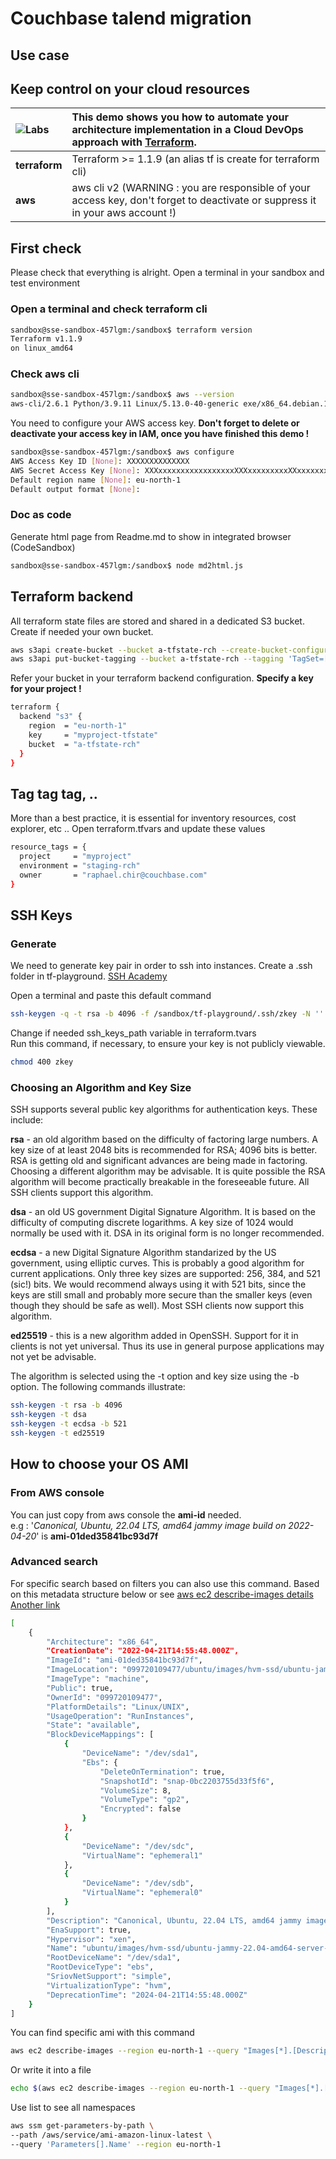# Couchbase talend migration

## Use case

## Keep control on your cloud resources

| ![Labs](https://learn.hashicorp.com/_next/static/images/color-c0fe8380afabc1c58f5601c1662a2e2d.svg) | This demo shows you how to automate your architecture implementation in a **Cloud DevOps** approach with [Terraform](https://www.terraform.io/). |
| :-------------------------------------------------------------------------------------------------- | :----------------------------------------------------------------------------------------------------------------------------------------------- |
| **terraform**                                                                                       | Terraform >= 1.1.9 (an alias tf is create for terraform cli)                                                                                     |
| **aws**                                                                                             | aws cli v2 (WARNING : you are responsible of your access key, don't forget to deactivate or suppress it in your aws account !)                   |

## First check

Please check that everything is alright. Open a terminal in your sandbox and test environment

### Open a terminal and check terraform cli

```bash
sandbox@sse-sandbox-457lgm:/sandbox$ terraform version
Terraform v1.1.9
on linux_amd64
```

### Check aws cli

```bash
sandbox@sse-sandbox-457lgm:/sandbox$ aws --version
aws-cli/2.6.1 Python/3.9.11 Linux/5.13.0-40-generic exe/x86_64.debian.10 prompt/off
```

You need to configure your AWS access key. **Don't forget to delete or deactivate your access key in IAM, once you have finished this demo !**

```bash
sandbox@sse-sandbox-457lgm:/sandbox$ aws configure
AWS Access Key ID [None]: XXXXXXXXXXXXXX
AWS Secret Access Key [None]: XXXxxxxxxxxxxxxxxxxxXXXxxxxxxxxxXXxxxxxxx
Default region name [None]: eu-north-1
Default output format [None]:
```

### Doc as code

Generate html page from Readme.md to show in integrated browser (CodeSandbox)

```bash
sandbox@sse-sandbox-457lgm:/sandbox$ node md2html.js
```

## Terraform backend

All terraform state files are stored and shared in a dedicated S3 bucket. Create if needed your own bucket.

```bash
aws s3api create-bucket --bucket a-tfstate-rch --create-bucket-configuration LocationConstraint=eu-north-1 --region eu-north-1
aws s3api put-bucket-tagging --bucket a-tfstate-rch --tagging 'TagSet=[{Key=Owner,Value=raphael.chir@couchbase.com},{Key=Name,Value=terraform state set}]'
```

Refer your bucket in your terraform backend configuration.
**Specify a key for your project !**

```bash
terraform {
  backend "s3" {
    region  = "eu-north-1"
    key     = "myproject-tfstate"
    bucket  = "a-tfstate-rch"
  }
}
```

## Tag tag tag, ..

More than a best practice, it is essential for inventory resources, cost explorer, etc .. Open terraform.tfvars and update these values

```bash
resource_tags = {
  project     = "myproject"
  environment = "staging-rch"
  owner       = "raphael.chir@couchbase.com"
}
```

## SSH Keys

### Generate

We need to generate key pair in order to ssh into instances. Create a .ssh folder in tf-playground.
[SSH Academy](https://www.ssh.com/academy/ssh/keygen#creating-an-ssh-key-pair-for-user-authentication)

Open a terminal and paste this default command

```bash
ssh-keygen -q -t rsa -b 4096 -f /sandbox/tf-playground/.ssh/zkey -N ''
```

Change if needed ssh_keys_path variable in terraform.tvars  
Run this command, if necessary, to ensure your key is not publicly viewable.

```bash
chmod 400 zkey
```

### Choosing an Algorithm and Key Size

SSH supports several public key algorithms for authentication keys. These include:

**rsa** - an old algorithm based on the difficulty of factoring large numbers. A key size of at least 2048 bits is recommended for RSA; 4096 bits is better. RSA is getting old and significant advances are being made in factoring. Choosing a different algorithm may be advisable. It is quite possible the RSA algorithm will become practically breakable in the foreseeable future. All SSH clients support this algorithm.

**dsa** - an old US government Digital Signature Algorithm. It is based on the difficulty of computing discrete logarithms. A key size of 1024 would normally be used with it. DSA in its original form is no longer recommended.

**ecdsa** - a new Digital Signature Algorithm standarized by the US government, using elliptic curves. This is probably a good algorithm for current applications. Only three key sizes are supported: 256, 384, and 521 (sic!) bits. We would recommend always using it with 521 bits, since the keys are still small and probably more secure than the smaller keys (even though they should be safe as well). Most SSH clients now support this algorithm.

**ed25519** - this is a new algorithm added in OpenSSH. Support for it in clients is not yet universal. Thus its use in general purpose applications may not yet be advisable.

The algorithm is selected using the -t option and key size using the -b option. The following commands illustrate:

```bash
ssh-keygen -t rsa -b 4096
ssh-keygen -t dsa
ssh-keygen -t ecdsa -b 521
ssh-keygen -t ed25519
```

## How to choose your OS AMI

### From AWS console

You can just copy from aws console the **ami-id** needed.  
e.g : '_Canonical, Ubuntu, 22.04 LTS, amd64 jammy image build on 2022-04-20_' is **ami-01ded35841bc93d7f**

### Advanced search

For specific search based on filters you can also use this command.
Based on this metadata structure below or see
[aws ec2 describe-images details](https://awscli.amazonaws.com/v2/documentation/api/latest/reference/ec2/describe-images.html)  
[Another link](https://docs.aws.amazon.com/sdkfornet1/latest/apidocs/html/P_Amazon_EC2_Model_DescribeImagesRequest_Filter.htm)

```bash
[
    {
        "Architecture": "x86_64",
        "CreationDate": "2022-04-21T14:55:48.000Z",
        "ImageId": "ami-01ded35841bc93d7f",
        "ImageLocation": "099720109477/ubuntu/images/hvm-ssd/ubuntu-jammy-22.04-amd64-server-20220420",
        "ImageType": "machine",
        "Public": true,
        "OwnerId": "099720109477",
        "PlatformDetails": "Linux/UNIX",
        "UsageOperation": "RunInstances",
        "State": "available",
        "BlockDeviceMappings": [
            {
                "DeviceName": "/dev/sda1",
                "Ebs": {
                    "DeleteOnTermination": true,
                    "SnapshotId": "snap-0bc2203755d33f5f6",
                    "VolumeSize": 8,
                    "VolumeType": "gp2",
                    "Encrypted": false
                }
            },
            {
                "DeviceName": "/dev/sdc",
                "VirtualName": "ephemeral1"
            },
            {
                "DeviceName": "/dev/sdb",
                "VirtualName": "ephemeral0"
            }
        ],
        "Description": "Canonical, Ubuntu, 22.04 LTS, amd64 jammy image build on 2022-04-20",
        "EnaSupport": true,
        "Hypervisor": "xen",
        "Name": "ubuntu/images/hvm-ssd/ubuntu-jammy-22.04-amd64-server-20220420",
        "RootDeviceName": "/dev/sda1",
        "RootDeviceType": "ebs",
        "SriovNetSupport": "simple",
        "VirtualizationType": "hvm",
        "DeprecationTime": "2024-04-21T14:55:48.000Z"
    }
]
```

You can find specific ami with this command

```bash
aws ec2 describe-images --region eu-north-1 --query "Images[*].[Description,ImageId]" --filters"Name=name,Values=ubuntu*" "Name=creation-date,Values=2022*" "Name=architecture,Values=x86_64" "Name=root-device-type,Values=ebs" "Name=block-device-mapping.volume-type,Values=gp2" "Name=image-type,Values=machine" "Name=state,Values=available" "Name=description,Values=*Ubuntu*22.04*"
```

Or write it into a file

```bash
echo $(aws ec2 describe-images --region eu-north-1 --query "Images[*].[Description,ImageId]" --filters "Name=name,Values=ubuntu*" "Name=creation-date,Values=2022*" "Name=architecture,Values=x86_64" "Name=root-device-type,Values=ebs" "Name=block-device-mapping.volume-type,Values=gp2" "Name=image-type,Values=machine" "Name=state,Values=available" "Name=description,Values=*Ubuntu*22.04*")>ami.json
```

Use list to see all namespaces

```bash
aws ssm get-parameters-by-path \
--path /aws/service/ami-amazon-linux-latest \
--query 'Parameters[].Name' --region eu-north-1
```
